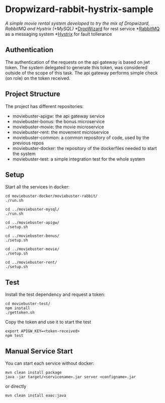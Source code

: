 Dropwizard-rabbit-hystrix-sample
==========
*A simple movie rental system developed to try the mix of Dropwizard, RabbitMQ and Hystrix (+MySQL)*
*[DropWizard](http://www.dropwizard.io/1.0.0/docs/) for rest service
*[RabbitMQ](https://www.rabbitmq.com/) as a messaging system
*[Hystrix](https://github.com/Netflix/Hystrix) for fault tollerance

Authentication
---
The authentication of the requests on the api gateway is based on jwt token. The system delegated to generate this token, was considered outside of the scope of this task.
The api gateway performs simple check (on role) on the token received.

Project Structure
---
The project has different repositories:

- moviebuster-apigw: the api gateway service
- moviebuster-bonus: the bonus microservice
- moviebuster-movie: the movie microservice
- moviebuster-rent: the movement microservice
- moviebuster-common: a common repository of code, used by the previous repos
- moviebuster-docker: the repository of the dockerfiles needed to start the system
- moviebuster-test: a simple integration test for the whole system

Setup
---
Start all the services in docker:
```
cd moviebuster-docker/moviebuster-rabbit/
./run.sh

cd ../moviebuster-mysql/
./run.sh

cd ../moviebuster-apigw/
./setup.sh

cd ../moviebuster-bonus/
./setup.sh

cd ../moviebuster-movie/
./setup.sh

cd ../moviebuster-rent/
./setup.sh
```

Test
---
Install the test dependency and request a token:
```
cd moviebuster-test/
npm install
./gettoken.sh
```
Copy the token and use it to start the test
```
export APIGW_KEY=<token-received>
npm test
```

Manual Service Start
---
You can start each service without docker:
```
mvn clean install package
java -jar target/<servicename>.jar server <configname>.jar
```
or directly
```
mvn clean install exec:java
